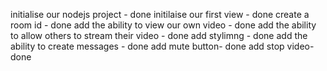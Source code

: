 initialise our nodejs project - done
initilaise our first view - done
create a room id - done
add the ability to view our own video - done
add the ability to allow others to stream their video - done
add stylimng - done
add the ability to create messages - done
add mute button- done
add stop video- done